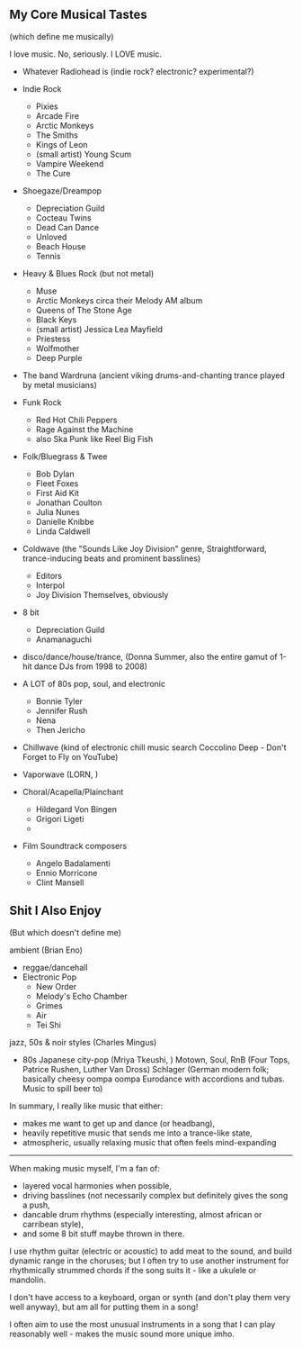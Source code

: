 My Core Musical Tastes
----------------
(which define me musically)

I love music. No, seriously. I LOVE music.


* Whatever Radiohead is (indie rock? electronic? experimental?)
* Indie Rock
    - Pixies
    - Arcade Fire
    - Arctic Monkeys
    - The Smiths
    - Kings of Leon
    - (small artist) Young Scum
    - Vampire Weekend
    - The Cure

* Shoegaze/Dreampop
    - Depreciation Guild
    - Cocteau Twins
    - Dead Can Dance
    - Unloved
    - Beach House
    - Tennis

* Heavy & Blues Rock (but not metal)
    - Muse
    - Arctic Monkeys circa their Melody AM album
    - Queens of The Stone Age
    - Black Keys
    - (small artist) Jessica Lea Mayfield
    - Priestess
    - Wolfmother
    - Deep Purple

* The band Wardruna (ancient viking drums-and-chanting trance played by metal musicians)

* Funk Rock
    - Red Hot Chili Peppers
    - Rage Against the Machine
    - also Ska Punk like Reel Big Fish

* Folk/Bluegrass & Twee
    - Bob Dylan
    - Fleet Foxes
    - First Aid Kit
    - Jonathan Coulton
    - Julia Nunes
    - Danielle Knibbe
    - Linda Caldwell

* Coldwave (the "Sounds Like Joy Division" genre, Straightforward, trance-inducing beats and prominent basslines)
    - Editors
    - Interpol
    - Joy Division Themselves, obviously

* 8 bit 
    - Depreciation Guild
    - Anamanaguchi

* disco/dance/house/trance, (Donna Summer, also the entire gamut of 1-hit dance DJs from 1998 to 2008)

*  A LOT of 80s pop, soul, and electronic
    - Bonnie Tyler
    - Jennifer Rush
    - Nena
    - Then Jericho

* Chillwave (kind of electronic chill music search Coccolino Deep - Don't Forget to Fly on YouTube)
* Vaporwave (LORN, )
* Choral/Acapella/Plainchant
    - Hildegard Von Bingen
    - Grigori Ligeti
    - 
* Film Soundtrack composers
    - Angelo Badalamenti
    - Ennio Morricone
    - Clint Mansell

Shit I Also Enjoy
--------------
(But which doesn't define me)

ambient (Brian Eno)
* reggae/dancehall
* Electronic Pop
    - New Order
    - Melody's Echo Chamber
    - Grimes
    - Air
    - Tei Shi

jazz, 50s & noir styles (Charles Mingus)
* 80s Japanese city-pop (Mriya Tkeushi, )
Motown, Soul, RnB (Four Tops, Patrice Rushen, Luther Van Dross)
Schlager (German modern folk; basically cheesy oompa oompa Eurodance with accordions and tubas. Music to spill beer to)

In summary, I really like music that either:

* makes me want to get up and dance (or headbang),
* heavily repetitive music that sends me into a trance-like state,
* atmospheric, usually relaxing music that often feels mind-expanding

-------------------


When making music myself, I'm a fan of:

* layered vocal harmonies when possible, 
* driving basslines (not necessarily complex but definitely gives the song a push,
* dancable drum rhythms (especially interesting, almost african or carribean style),
* and some 8 bit stuff maybe thrown in there.

I use rhythm guitar (electric or acoustic) to add meat to the sound, and build dynamic range in the choruses;
but I often try to use another instrument for rhythmically strummed chords if the song suits it - like a ukulele or mandolin.

I don't have access to a keyboard, organ or synth (and don't play them very well anyway), but am all for putting them in a song!

I often aim to use the most unusual instruments in a song that I can play reasonably well - makes the music sound more unique imho.

